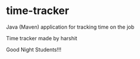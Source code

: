 # time-tracker
Java (Maven) application for tracking time on the job

Time tracker made by harshit

Good Night Students!!!
